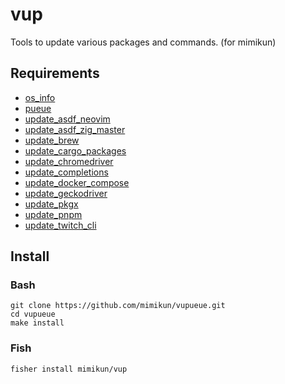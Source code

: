 # vup

Tools to update various packages and commands. (for mimikun)

## Requirements

- [os_info](https://github.com/stanislav-tkach/os_info)
- [pueue](https://github.com/Nukesor/pueue)
- [update_asdf_neovim](https://github.com/mimikun/update_asdf_neovim)
- [update_asdf_zig_master](https://github.com/mimikun/update_asdf_zig_master)
- [update_brew](https://github.com/mimikun/update_brew)
- [update_cargo_packages](https://github.com/mimikun/update_cargo_packages)
- [update_chromedriver](https://github.com/mimikun/update_chromedriver)
- [update_completions](https://github.com/mimikun/update_completions)
- [update_docker_compose](https://github.com/mimikun/update_docker_compose)
- [update_geckodriver](https://github.com/mimikun/update_geckodriver)
- [update_pkgx](https://github.com/mimikun/update_pkgx)
- [update_pnpm](https://github.com/mimikun/update_pnpm)
- [update_twitch_cli](https://github.com/mimikun/update_twitch_cli)

## Install

### Bash

```shell
git clone https://github.com/mimikun/vupueue.git
cd vupueue
make install
```

### Fish

```shell
fisher install mimikun/vup
```
